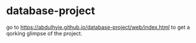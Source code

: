 # database-project

go to https://abdulhyie.github.io/database-project/web/index.html to get a qorking glimpse of the project.
